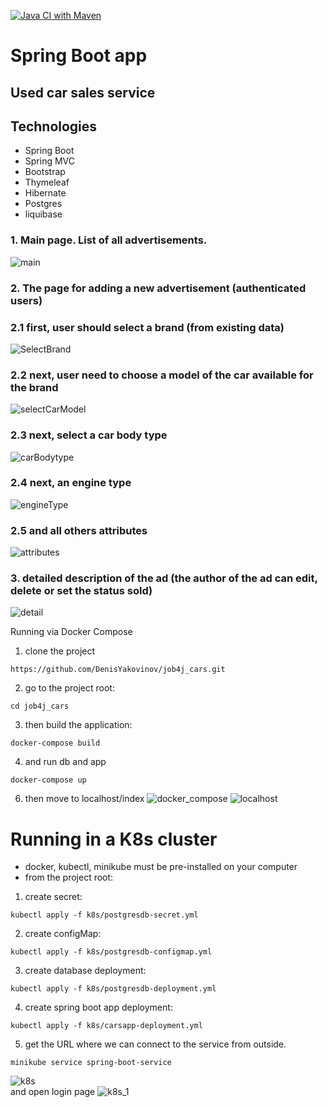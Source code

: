 [![Java CI with Maven](https://github.com/DenisYakovinov/job4j_cars/actions/workflows/maven.yml/badge.svg)](https://github.com/DenisYakovinov/job4j_cars/actions/workflows/maven.yml)
# Spring Boot app
<h2>Used car sales service</h2>

<h2>Technologies</h2>
<ul>
    <li>Spring Boot</li>
    <li>Spring MVC</li>
    <li>Bootstrap</li>
    <li>Thymeleaf</li>
    <li>Hibernate</li>
    <li>Postgres</li>
    <Li>liquibase</Li>
</ul>

### 1. Main page. List of all advertisements.
![main](images_examples/main.png)
### 2. The page for adding a new advertisement (authenticated users)
###   2.1 first, user should select a brand (from existing data)
![SelectBrand](images_examples/selectBrand.png)
###   2.2 next, user need to choose a model of the car available for the brand
![selectCarModel](images_examples/selectCarModel.png)
###   2.3 next, select a car body type 
![carBodytype](images_examples/carBodytype.png)
###   2.4 next, an engine type
![engineType](images_examples/engineType.png)
###   2.5 and all others attributes
![attributes](images_examples/attributes.png)
### 3. detailed description of the ad (the author of the ad can edit, delete or set the status sold)
![detail](images_examples/detail.png)

Running via Docker Compose

1. clone the project
```
https://github.com/DenisYakovinov/job4j_cars.git
```
2. go to the project root:
```
cd job4j_cars
```
3. then build the application:
```
docker-compose build
```
4. and run db and app
```
docker-compose up
```
6. then move to localhost/index
![docker_compose](images_examples/docker_compose.png)
![localhost](images_examples/localhost.png)

# Running in a K8s cluster
* docker, kubectl, minikube must be pre-installed on your computer
* from the project root:

1. create secret:
```
kubectl apply -f k8s/postgresdb-secret.yml
```
2. create configMap:
```
kubectl apply -f k8s/postgresdb-configmap.yml
```
3. create database deployment:
```
kubectl apply -f k8s/postgresdb-deployment.yml
```
4. create spring boot app deployment:
```
kubectl apply -f k8s/carsapp-deployment.yml
```
5. get the URL where we can connect to the service from outside.
```
minikube service spring-boot-service
```
![k8s](images_examples/k8s.png) <br>
and open login page
![k8s_1](images_examples/k8s_1.png) <br>